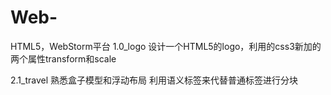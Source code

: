 # Web-
HTML5，WebStorm平台
1.0_logo
    设计一个HTML5的logo，利用的css3新加的两个属性transform和scale

2.1_travel
    熟悉盒子模型和浮动布局
    利用语义标签来代替普通标签进行分块

